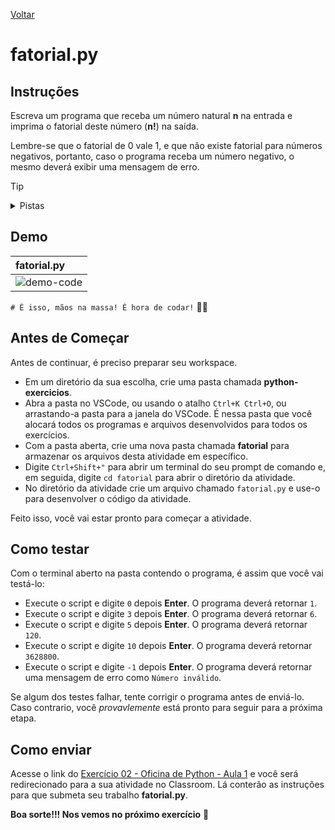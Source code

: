[Voltar](https://github.com/educodehub/oficina-python/blob/main/aula01/instru%C3%A7%C3%B5es.md)
# fatorial.py


## Instruções
Escreva um programa que receba um número natural **n** na entrada e imprima o fatorial deste número (**n!**) na saída. 

Lembre-se que o fatorial de 0 vale 1, e que não existe fatorial para números negativos, portanto, caso o programa receba um número negativo, o mesmo deverá exibir uma mensagem de erro.
> [!TIP]
> <details>
>    <summary>Pistas</summary>
>    <ol>
>        <li>Lembre-se dos usos de while ou range() em loops contados</li>
>        <li>Lembre-se dos diferentes operadores de atribuição</li>
>    </ol>
> </details>


## Demo
| **fatorial.py**                                                                                                 |
| :-------------------------------------------------------------------------------------------------------------- |
| ![demo-code](https://github.com/educodehub/oficina-python/assets/99366724/3839f92d-e1fb-4d2a-84a4-8e83bf1b3518) |

`# É isso, mãos na massa! É hora de codar!` 👨‍💻


## Antes de Começar
Antes de continuar, é preciso preparar seu workspace.
<ul>
    <li>Em um diretório da sua escolha, crie uma pasta chamada <strong>python-exercicios</strong>.</li>
    <li>Abra a pasta no VSCode, ou usando o atalho <code>Ctrl+K Ctrl+O</code>, ou arrastando-a pasta para a janela do VSCode. É nessa pasta que você alocará todos os programas e arquivos desenvolvidos para todos os exercícios.</li>
    <li>Com a pasta aberta, crie uma nova pasta chamada <strong>fatorial</strong> para armazenar os arquivos desta atividade em específico.</li>
    <li>Digite <code>Ctrl+Shift+"</code> para abrir um terminal do seu prompt de comando e, em seguida, digite <code>cd fatorial</code> para abrir o diretório da atividade.</li>
    <li>No diretório da atividade crie um arquivo chamado <code>fatorial.py</code> e use-o para desenvolver o código da atividade.</li>
</ul>

Feito isso, você vai estar pronto para começar a atividade.


## Como testar
Com o terminal aberto na pasta contendo o programa, é assim que você vai testá-lo:
<ul>
    <li>Execute o script e digite <code>0</code> depois <strong>Enter</strong>. O programa deverá retornar <code>1</code>.</li>
    <li>Execute o script e digite <code>3</code> depois <strong>Enter</strong>. O programa deverá retornar <code>6</code>.</li>
    <li>Execute o script e digite <code>5</code> depois <strong>Enter</strong>. O programa deverá retornar <code>120</code>.</li>
    <li>Execute o script e digite <code>10</code> depois <strong>Enter</strong>. O programa deverá retornar <code>3628800</code>.</li>
    <li>Execute o script e digite <code>-1</code> depois <strong>Enter</strong>. O programa deverá retornar uma mensagem de erro como <code>Número inválido</code>.</li>
</ul>

Se algum dos testes falhar, tente corrigir o programa antes de enviá-lo. Caso contrario, você *provavlemente* está pronto para seguir para a próxima etapa.


## Como enviar
Acesse o link do [Exercício 02 - Oficina de Python - Aula 1](https://classroom.google.com/c/Njc1ODQ0MDM4MTU5/a/Njc2MjEyNzIzMjkx/details) e você será redirecionado para a sua atividade no Classroom. Lá conterão as instruções para que submeta seu trabalho **fatorial.py**. 

**Boa sorte!!! Nos vemos no próximo exercício** 👋
